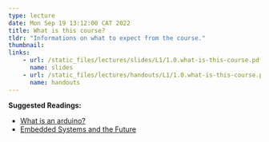 ```yaml
---
type: lecture
date: Mon Sep 19 13:12:00 CAT 2022
title: What is this course?
tldr: "Informations on what to expect from the course."
thumbnail: 
links: 
    - url: /static_files/lectures/slides/L1/1.0.what-is-this-course.pdf
      name: slides
    - url: /static_files/lectures/handouts/L1/1.0.what-is-this-course.pdf
      name: handouts
---
```

**Suggested Readings:**

- [What is an arduino?](https://en.wikipedia.org/wiki/Arduino)
- [Embedded Systems and the Future](https://readwrite.com/embedded-systems-and-the-future/)